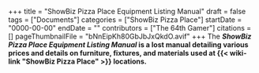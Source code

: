 +++
title = "ShowBiz Pizza Place Equipment Listing Manual"
draft = false
tags = ["Documents"]
categories = ["ShowBiz Pizza Place"]
startDate = "0000-00-00"
endDate = ""
contributors = ["The 64th Gamer"]
citations = []
pageThumbnailFile = "bNnEipKh80GbJbJxQkdO.avif"
+++
The ***ShowBiz Pizza Place Equipment Listing Manual* is a lost manual detailing various prices and details on furniture, fixtures, and materials used at {{< wiki-link "ShowBiz Pizza Place" >}} locations.**
